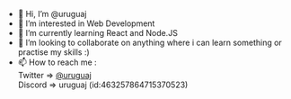 - 👋 Hi, I’m @uruguaj
- 👀 I’m interested in Web Development 
- 🌱 I’m currently learning React and Node.JS
- 💞️ I’m looking to collaborate on anything where i can learn something or practise my skills :)
- 📫 How to reach me :</br>
Twitter => <a href="https://twitter.com/uruguaj">@uruguaj</a>                                                        
Discord => uruguaj (id:463257864715370523)

<!---
uruguaj/uruguaj is a ✨ special ✨ repository because its `README.md` (this file) appears on your GitHub profile.
You can click the Preview link to take a look at your changes.
--->
